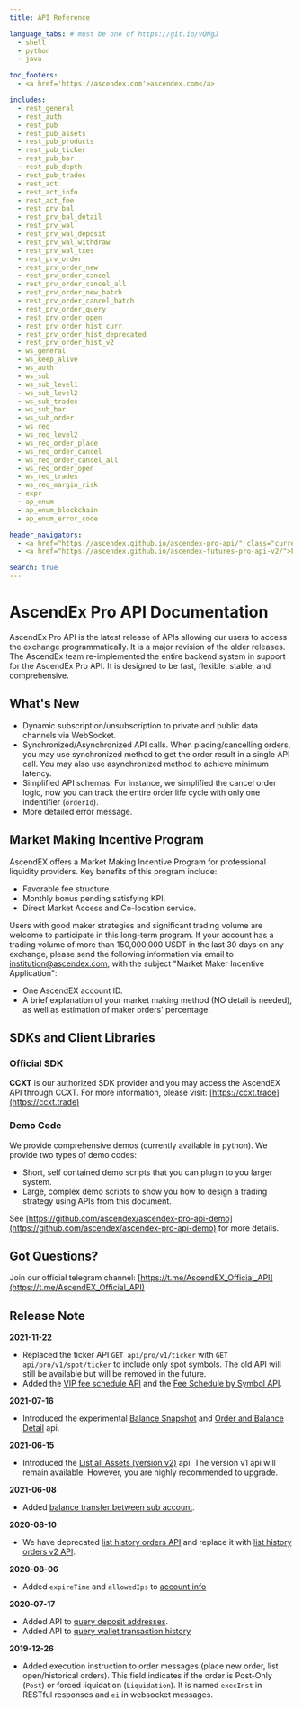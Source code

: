 ```yaml
---
title: API Reference

language_tabs: # must be one of https://git.io/vQNgJ
  - shell
  - python
  - java

toc_footers:
  - <a href='https://ascendex.com'>ascendex.com</a>

includes:
  - rest_general
  - rest_auth
  - rest_pub
  - rest_pub_assets
  - rest_pub_products
  - rest_pub_ticker
  - rest_pub_bar
  - rest_pub_depth
  - rest_pub_trades
  - rest_act
  - rest_act_info
  - rest_act_fee
  - rest_prv_bal
  - rest_prv_bal_detail
  - rest_prv_wal
  - rest_prv_wal_deposit
  - rest_prv_wal_withdraw
  - rest_prv_wal_txes
  - rest_prv_order
  - rest_prv_order_new
  - rest_prv_order_cancel
  - rest_prv_order_cancel_all
  - rest_prv_order_new_batch
  - rest_prv_order_cancel_batch
  - rest_prv_order_query
  - rest_prv_order_open
  - rest_prv_order_hist_curr
  - rest_prv_order_hist_deprecated
  - rest_prv_order_hist_v2
  - ws_general
  - ws_keep_alive
  - ws_auth
  - ws_sub
  - ws_sub_level1
  - ws_sub_level2
  - ws_sub_trades
  - ws_sub_bar
  - ws_sub_order
  - ws_req
  - ws_req_level2
  - ws_req_order_place
  - ws_req_order_cancel
  - ws_req_order_cancel_all
  - ws_req_order_open
  - ws_req_trades
  - ws_req_margin_risk
  - expr
  - ap_enum
  - ap_enum_blockchain
  - ap_enum_error_code

header_navigators:
  - <a href="https://ascendex.github.io/ascendex-pro-api/" class="current">Cash/Margin APIs</a>
  - <a href="https://ascendex.github.io/ascendex-futures-pro-api-v2/">Futures APIs</a>

search: true
---
```



# AscendEx Pro API Documentation

AscendEx Pro API is the latest release of APIs allowing our users to access the exchange programmatically. It is a major revision 
of the older releases. The AscendEx team re-implemented the entire backend system in support for the AscendEx Pro API. It is designed
to be fast, flexible, stable, and comprehensive. 

## What's New

* Dynamic subscription/unsubscription to private and public data channels via WebSocket. 
* Synchronized/Asynchronized API calls. When placing/cancelling orders, you may use synchronized method 
  to get the order result in a single API call. You may also use asynchronized method to achieve minimum latency. 
* Simplified API schemas. For instance, we simplified the cancel order logic, now you can track the entire order
  life cycle with only one indentifier (`orderId`). 
* More detailed error message.


## Market Making Incentive Program

AscendEX offers a Market Making Incentive Program for professional liquidity providers. Key benefits of this program include:

* Favorable fee structure.
* Monthly bonus pending satisfying KPI.
* Direct Market Access and Co-location service.

Users with good maker strategies and significant trading volume are welcome to participate in this long-term program. If your account has a trading volume of more than 150,000,000 USDT in the last 30 days on any exchange, please send the following information via email to institution@ascendex.com, with the subject "Market Maker Incentive Application":

* One AscendEX account ID.
* A brief explanation of your market making method (NO detail is needed), as well as estimation of maker orders' percentage.



## SDKs and Client Libraries

### Official SDK

**CCXT** is our authorized SDK provider and you may access the AscendEX API through CCXT. For more information, please visit: [https://ccxt.trade](https://ccxt.trade)

### Demo Code

We provide comprehensive demos (currently available in python). We provide two types of demo codes:

* Short, self contained demo scripts that you can plugin to you larger system. 
* Large, complex demo scripts to show you how to design a trading strategy using APIs from this document.

See [https://github.com/ascendex/ascendex-pro-api-demo](https://github.com/ascendex/ascendex-pro-api-demo) for more details.


## Got Questions?

Join our official telegram channel: [https://t.me/AscendEX_Official_API](https://t.me/AscendEX_Official_API)


## Release Note

**2021-11-22**

* Replaced the ticker API `GET api/pro/v1/ticker` with `GET api/pro/v1/spot/ticker` to include only spot symbols. The old API will still be available but will be removed in the future.
* Added the [VIP fee schedule API](#vip-fee-schedule) and the [Fee Schedule by Symbol API](#fee-schedule-by-symbol).

**2021-07-16**

* Introduced the experimental [Balance Snapshot](#balance-snapshot) and [Order and Balance Detail](#order-and-balance-detail) api.

**2021-06-15**

* Introduced the [List all Assets (version v2)](#list-all-assets) api. The version v1 api will remain available. However, you are highly recommended to upgrade. 

**2021-06-08**

* Added [balance transfer between sub account](#balance-transfer-for-subaccount). 

**2020-08-10**

* We have deprecated [list history orders API](#list-history-orders-deprecated) and replace it with [list history orders v2 API](#list-history-orders-v2). 

**2020-08-06**

* Added `expireTime` and `allowedIps` to [account info](#account-info)

**2020-07-17**

* Added API to [query deposit addresses](#query-deposit-addresses).
* Added API to [query wallet transaction history](#query-wallet-transaction-history)

**2019-12-26**

* Added execution instruction to order messages (place new order, list open/historical orders). This field indicates if the order is Post-Only (`Post`) or forced liquidation (`Liquidation`). It is named `execInst` 
  in RESTful responses and `ei` in websocket messages. 
